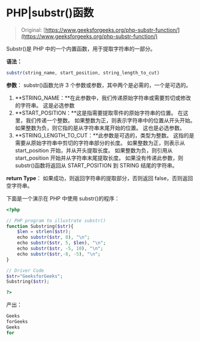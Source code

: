 # PHP|substr()函数

> Original: [https://www.geeksforgeeks.org/php-substr-function/](https://www.geeksforgeeks.org/php-substr-function/)

Substr()是 PHP 中的一个内置函数，用于提取字符串的一部分。

**语法：**

```php
substr(string_name, start_position, string_length_to_cut)
```

**参数**：
substr()函数允许 3 个参数或参数，其中两个是必需的，一个是可选的。

1.  **STRING_NAME：**在此参数中，我们传递原始字符串或需要剪切或修改的字符串。 这是必选参数
2.  **START_POSITION：**这是指需要提取零件的原始字符串的位置。 在这里，我们传递一个整数。 如果整数为正，则表示字符串中的位置从开头开始。 如果整数为负，则它指的是从字符串末尾开始的位置。 这也是必选参数。
3.  **STRING_LENGTH_TO_CUT：**此参数是可选的，类型为整数。 这指的是需要从原始字符串中剪切的字符串部分的长度。 如果整数为正，则表示从 start_position 开始，并从开头提取长度。 如果整数为负，则引用从 start_position 开始并从字符串末尾提取长度。 如果没有传递此参数，则 substr()函数将返回从 START_POSITION 到 STRING 结尾的字符串。

**return Type**：
如果成功，则返回字符串的提取部分，否则返回 false，否则返回空字符串。

下面是一个演示在 PHP 中使用 substr()的程序：

```php
<?php

// PHP program to illustrate substr()
function Substring($str){
    $len = strlen($str);
    echo substr($str, 8), "\n";
    echo substr($str, 5, $len), "\n";
    echo substr($str, -5, 10), "\n";
    echo substr($str,-8, -5), "\n";
}

// Driver Code
$str="GeeksforGeeks";
Substring($str);

?>
```

产出：

```php
Geeks
forGeeks
Geeks
for

```